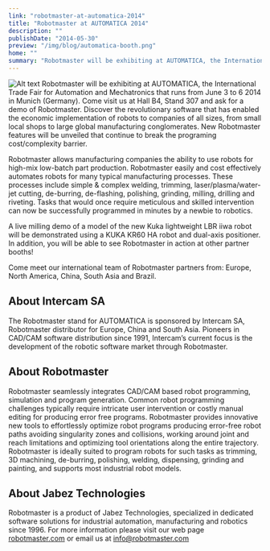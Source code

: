 ```yaml
---
link: "robotmaster-at-automatica-2014"
title: "Robotmaster at AUTOMATICA 2014"
description: ""
publishDate: "2014-05-30"
preview: "/img/blog/automatica-booth.png"
home: ""
summary: "Robotmaster will be exhibiting at AUTOMATICA, the International Trade Fair for Automation and Mechatronics that runs from June 3 to 6 2014 in Munich (Germany).  Come visit us at Hall B4, Stand 307 and ask for a demo of Robotmaster."
---
```

![Alt text](/img/blog/Automatica+Booth.png)
Robotmaster will be exhibiting at AUTOMATICA, the International Trade Fair for Automation and Mechatronics that runs from June 3 to 6 2014 in Munich (Germany).  Come visit us at Hall B4, Stand 307 and ask for a demo of Robotmaster.  Discover the revolutionary software that has enabled the economic implementation of robots to companies of all sizes, from small local shops to large global manufacturing conglomerates.  New Robotmaster features will be unveiled that continue to break the programing cost/complexity barrier.

Robotmaster allows manufacturing companies the ability to use robots for high-mix low-batch part production.  Robotmaster easily and cost effectively automates robots for many typical manufacturing processes.  These processes include simple & complex welding, trimming, laser/plasma/water-jet cutting, de-burring, de-flashing, polishing, grinding, milling, drilling and riveting.  Tasks that would once require meticulous and skilled intervention can now be successfully programmed in minutes by a newbie to robotics.

A live milling demo of a model of the new Kuka lightweight LBR iiwa robot will be demonstrated using a KUKA KR60 HA robot and dual-axis positioner. In addition, you will be able to see Robotmaster in action at other partner booths!

Come meet our international team of Robotmaster partners from: Europe, North America, China, South Asia and Brazil.  

## About Intercam SA
The Robotmaster stand for AUTOMATICA is sponsored by Intercam SA, Robotmaster distributor for Europe, China and South Asia. Pioneers in CAD/CAM software distribution since 1991, Intercam’s current focus is the development of the robotic software market through Robotmaster.

## About Robotmaster
Robotmaster seamlessly integrates CAD/CAM based robot programming, simulation and program generation.  Common robot programming challenges typically require intricate user intervention or costly manual editing for producing error free programs.  Robotmaster provides innovative new tools to effortlessly optimize robot programs producing error-free robot paths avoiding singularity zones and collisions, working around joint and reach limitations and optimizing tool orientations along the entire trajectory.  Robotmaster is ideally suited to program robots for such tasks as trimming, 3D machining, de-burring, polishing, welding, dispensing, grinding and painting, and supports most industrial robot models. 

## About Jabez Technologies
Robotmaster is a product of Jabez Technologies, specialized in dedicated software solutions for industrial automation, manufacturing and robotics since 1996. For more information please visit our web page [robotmaster.com](https://robotmaster.com/ "Title") or email us at info@robotmaster.com